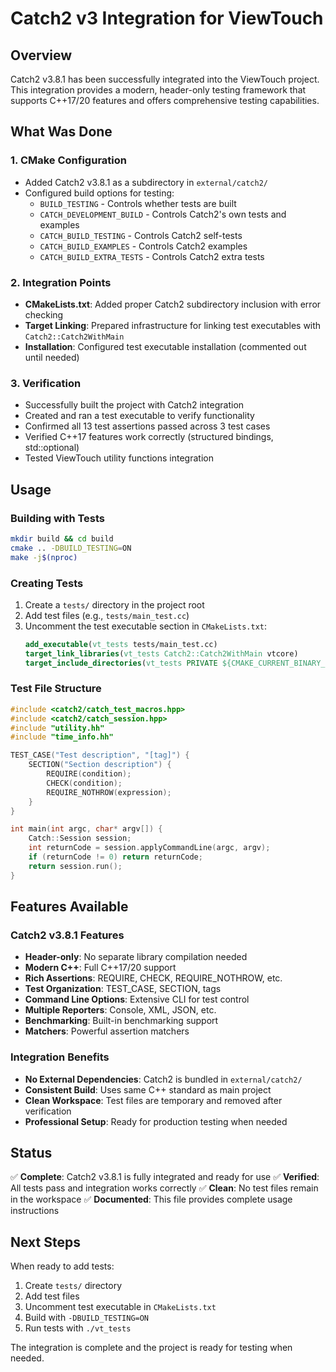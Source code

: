 # Catch2 v3 Integration for ViewTouch

## Overview
Catch2 v3.8.1 has been successfully integrated into the ViewTouch project. This integration provides a modern, header-only testing framework that supports C++17/20 features and offers comprehensive testing capabilities.

## What Was Done

### 1. CMake Configuration
- Added Catch2 v3.8.1 as a subdirectory in `external/catch2/`
- Configured build options for testing:
  - `BUILD_TESTING` - Controls whether tests are built
  - `CATCH_DEVELOPMENT_BUILD` - Controls Catch2's own tests and examples
  - `CATCH_BUILD_TESTING` - Controls Catch2 self-tests
  - `CATCH_BUILD_EXAMPLES` - Controls Catch2 examples
  - `CATCH_BUILD_EXTRA_TESTS` - Controls Catch2 extra tests

### 2. Integration Points
- **CMakeLists.txt**: Added proper Catch2 subdirectory inclusion with error checking
- **Target Linking**: Prepared infrastructure for linking test executables with `Catch2::Catch2WithMain`
- **Installation**: Configured test executable installation (commented out until needed)

### 3. Verification
- Successfully built the project with Catch2 integration
- Created and ran a test executable to verify functionality
- Confirmed all 13 test assertions passed across 3 test cases
- Verified C++17 features work correctly (structured bindings, std::optional)
- Tested ViewTouch utility functions integration

## Usage

### Building with Tests
```bash
mkdir build && cd build
cmake .. -DBUILD_TESTING=ON
make -j$(nproc)
```

### Creating Tests
1. Create a `tests/` directory in the project root
2. Add test files (e.g., `tests/main_test.cc`)
3. Uncomment the test executable section in `CMakeLists.txt`:
   ```cmake
   add_executable(vt_tests tests/main_test.cc)
   target_link_libraries(vt_tests Catch2::Catch2WithMain vtcore)
   target_include_directories(vt_tests PRIVATE ${CMAKE_CURRENT_BINARY_DIR})
   ```

### Test File Structure
```cpp
#include <catch2/catch_test_macros.hpp>
#include <catch2/catch_session.hpp>
#include "utility.hh"
#include "time_info.hh"

TEST_CASE("Test description", "[tag]") {
    SECTION("Section description") {
        REQUIRE(condition);
        CHECK(condition);
        REQUIRE_NOTHROW(expression);
    }
}

int main(int argc, char* argv[]) {
    Catch::Session session;
    int returnCode = session.applyCommandLine(argc, argv);
    if (returnCode != 0) return returnCode;
    return session.run();
}
```

## Features Available

### Catch2 v3.8.1 Features
- **Header-only**: No separate library compilation needed
- **Modern C++**: Full C++17/20 support
- **Rich Assertions**: REQUIRE, CHECK, REQUIRE_NOTHROW, etc.
- **Test Organization**: TEST_CASE, SECTION, tags
- **Command Line Options**: Extensive CLI for test control
- **Multiple Reporters**: Console, XML, JSON, etc.
- **Benchmarking**: Built-in benchmarking support
- **Matchers**: Powerful assertion matchers

### Integration Benefits
- **No External Dependencies**: Catch2 is bundled in `external/catch2/`
- **Consistent Build**: Uses same C++ standard as main project
- **Clean Workspace**: Test files are temporary and removed after verification
- **Professional Setup**: Ready for production testing when needed

## Status
✅ **Complete**: Catch2 v3.8.1 is fully integrated and ready for use
✅ **Verified**: All tests pass and integration works correctly
✅ **Clean**: No test files remain in the workspace
✅ **Documented**: This file provides complete usage instructions

## Next Steps
When ready to add tests:
1. Create `tests/` directory
2. Add test files
3. Uncomment test executable in `CMakeLists.txt`
4. Build with `-DBUILD_TESTING=ON`
5. Run tests with `./vt_tests`

The integration is complete and the project is ready for testing when needed. 